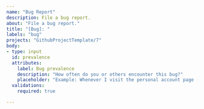 ```yaml
---
name: "Bug Report"
description: File a bug report.
about: "File a bug report."
title: "[Bug]: "
labels: "bug"
projects: "GithubProjectTemplate/7"
body:
- type: input
  id: prevalence
  attributes:
    label: Bug prevalence
    description: "How often do you or others encounter this bug?"
    placeholder: "Example: Whenever I visit the personal account page (1-2 times a week)"
  validations:
    required: true

---
```

